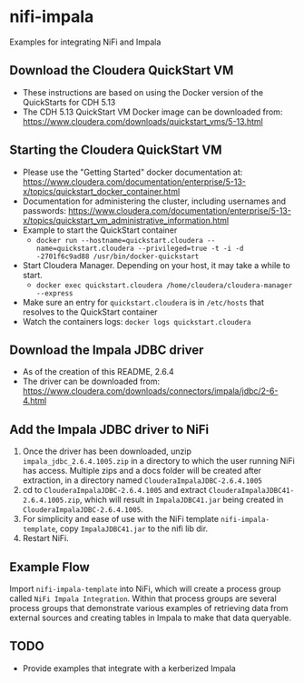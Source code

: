 # nifi-impala
Examples for integrating NiFi and Impala

## Download the Cloudera QuickStart VM
- These instructions are based on using the Docker version of the QuickStarts for CDH 5.13
- The CDH 5.13 QuickStart VM Docker image can be downloaded from: https://www.cloudera.com/downloads/quickstart_vms/5-13.html

## Starting the Cloudera QuickStart VM
- Please use the "Getting Started" docker documentation at: https://www.cloudera.com/documentation/enterprise/5-13-x/topics/quickstart_docker_container.html
- Documentation for administering the cluster, including usernames and passwords: https://www.cloudera.com/documentation/enterprise/5-13-x/topics/quickstart_vm_administrative_information.html
- Example to start the QuickStart container
  - `docker run --hostname=quickstart.cloudera --name=quickstart.cloudera --privileged=true -t -i -d -2701f6c9ad88 /usr/bin/docker-quickstart`
- Start Cloudera Manager.  Depending on your host, it may take a while to start.
  - `docker exec quickstart.cloudera /home/cloudera/cloudera-manager --express`
- Make sure an entry for `quickstart.cloudera` is in `/etc/hosts` that resolves to the QuickStart container
- Watch the containers logs: `docker logs quickstart.cloudera`

## Download the Impala JDBC driver
- As of the creation of this README, 2.6.4
- The driver can be downloaded from: https://www.cloudera.com/downloads/connectors/impala/jdbc/2-6-4.html

## Add the Impala JDBC driver to NiFi
1. Once the driver has been downloaded, unzip `impala_jdbc_2.6.4.1005.zip` in a directory to which the user running NiFi has access. Multiple zips and a docs folder will be created after extraction, in a directory named `ClouderaImpalaJDBC-2.6.4.1005`
1. cd to `ClouderaImpalaJDBC-2.6.4.1005` and extract `ClouderaImpalaJDBC41-2.6.4.1005.zip`, which will result in `ImpalaJDBC41.jar` being created in `ClouderaImpalaJDBC-2.6.4.1005`.
1. For simplicity and ease of use with the NiFi template `nifi-impala-template`, copy `ImpalaJDBC41.jar` to the nifi lib dir.
1. Restart NiFi.

## Example Flow
Import `nifi-impala-template` into NiFi, which will create a process group called `NiFi Impala Integration`.  Within that process groups are several process groups that demonstrate various examples of retrieving data from external sources and creating tables in Impala to make that data queryable.

## TODO
- Provide examples that integrate with a kerberized Impala
